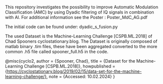 This repository investigates the possibility to improve Automatic Modulation Classification (AMC) by using Dyadic filtering of IQ signals in combination with AI.
For additional information see the Poster : Poster_MdC_AG.pdf

The initial code can be found under: dyadic_s_fusion.py

The used Dataset is the Machine-Learning Challenge [CSPB.ML.2018] of Chad Spooners cyclostationary.blog.
The Dataset is originally composed of matlab binary .tim files, these have been aggregated converted to the more common .h5 file called spooner_full.h5 in the code.

@misc{cyclo2,
author = {Spooner, Chad},
  title = {Dataset for the Machine-Learning Challenge [CSPB.ML.2018]},
  howpublished = {https://cyclostationary.blog/2019/02/15/data-set-for-the-machine-learning-challenge/},
  note = {Accessed: 10.02.2024}
}
